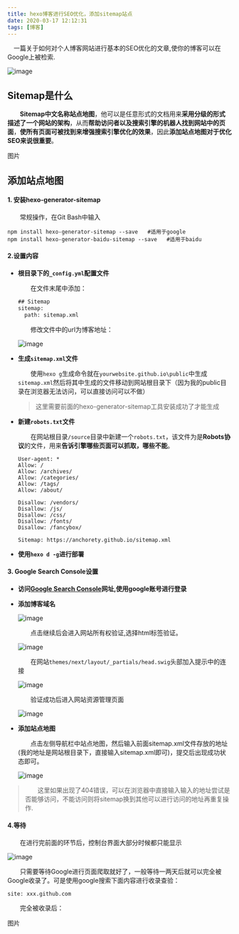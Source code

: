 ```yaml
---
title: hexo博客进行SEO优化，添加sitemap站点
date: 2020-03-17 12:12:31
tags: [博客]
---
```


&emsp;一篇关于如何对个人博客网站进行基本的SEO优化的文章,使你的博客可以在Google上被检索.

![image](https://raw.githubusercontent.com/AnchoretY/images/master/blog/image.lb78fc2qbm.png)

<!-- more-->

## Sitemap是什么

​	&emsp;&emsp;**Sitemap中文名称站点地图**，他可以是任意形式的文档用来**采用分级的形式描述了一个网站的架构**，从而**帮助访问者以及搜索引擎的机器人找到网站中的页面**，**使所有页面可被找到来增强搜索引擎优化的效果**，因此**添加站点地图对于优化SEO来说很重要**。

图片



## 添加站点地图

#### 1. 安装hexo-generator-sitemap

&emsp;&emsp;常规操作，在Git Bash中输入

```
npm install hexo-generator-sitemap --save   #适用于google
npm install hexo-generator-baidu-sitemap --save   #适用于baidu
```

#### 2.设置内容

- **根目录下的`_config.yml`配置文件**

  &emsp;&emsp;在文件末尾中添加：

  ```xml
  ## Sitemap
  sitemap:
    path: sitemap.xml
  ```

  &emsp;&emsp;修改文件中的url为博客地址：

  ![image](https://raw.githubusercontent.com/AnchoretY/images/master/blog/image.oinrou1zu1.png)

- **生成`sitemap.xml`文件**

  &emsp;&emsp;使用`hexo g`生成命令就在`yourwebsite.github.io\public`中生成`sitemap.xml`然后将其中生成的文件移动到网站根目录下（因为我的public目录在浏览器无法访问，可以直接访问可以不做）

  > 这里需要前面的hexo-generator-sitemap工具安装成功了才能生成

- **新建`robots.txt`文件**

  &emsp;&emsp;在网站根目录`/source`目录中新建一个`robots.txt`，该文件为是**Robots协议**的文件，用来**告诉引擎哪些页面可以抓取，哪些不能**。

  ~~~shell
  User-agent: *
  Allow: /
  Allow: /archives/
  Allow: /categories/
  Allow: /tags/
  Allow: /about/
  
  Disallow: /vendors/
  Disallow: /js/
  Disallow: /css/
  Disallow: /fonts/
  Disallow: /fancybox/
  
  Sitemap: https://anchorety.github.io/sitemap.xml
  ~~~

- **使用`hexo d -g`进行部署**

#### 3. Google Search Console设置

- **访问[Google Search Console](https://search.google.com/search-console)网址,使用google账号进行登录**

- **添加博客域名**

  ![image](https://raw.githubusercontent.com/AnchoretY/images/master/blog/image.omqozl59j4.png)

  &emsp;&emsp;点击继续后会进入网站所有权验证,选择html标签验证。

  ![image](https://raw.githubusercontent.com/AnchoretY/images/master/blog/image.14iwxldo9xy.png)

  &emsp;&emsp;在网站`themes/next/layout/_partials/head.swig`头部加入提示中的连接

  ![image](https://raw.githubusercontent.com/AnchoretY/images/master/blog/image.935oysn75jk.png)

  &emsp;&emsp;验证成功后进入网站资源管理页面

  ![image](https://raw.githubusercontent.com/AnchoretY/images/master/blog/image.9x38d5f8lyv.png)

- **添加站点地图**

  &emsp;&emsp;点击左侧导航栏中站点地图，然后输入前面sitemap.xml文件存放的地址(我的地址是网站根目录下，直接输入sitemap.xml即可)，提交后出现成功状态即可。

  ![image](https://raw.githubusercontent.com/AnchoretY/images/master/blog/image.ps2s9psp4do.png)

>&emsp;&emsp;这里如果出现了404错误，可以在浏览器中直接输入输入的地址尝试是否能够访问，不能访问则将sitemap换到其他可以进行访问的地址再重复操作.

####  4.等待

&emsp;&emsp;在进行完前面的环节后，控制台界面大部分时候都只能显示

![image](https://raw.githubusercontent.com/AnchoretY/images/master/blog/image.vpplz2askz.png)

&emsp;&emsp;只需要等待Google进行页面爬取就好了，一般等待一两天后就可以完全被Google收录了。可是使用google搜索下面内容进行收录查验：

~~~
site: xxx.github.com
~~~

&emsp;&emsp;完全被收录后：

图片